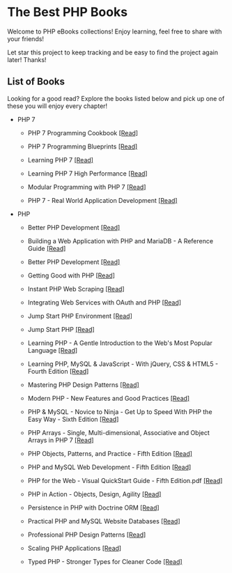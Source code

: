 # The Best PHP Books

Welcome to PHP eBooks collections! Enjoy learning, feel free to share with your friends!

Let star this project to keep tracking and be easy to find the project again later! Thanks!

## List of Books

Looking for a good read? Explore the books listed below and pick up one of these you will enjoy every chapter!

* PHP 7

  * PHP 7 Programming Cookbook [[Read]](./files/PHP%207%20Programming%20Cookbook.pdf)
  
  * PHP 7 Programming Blueprints [[Read]](./files/PHP%207%20Programming%20Blueprints.pdf)
  
  * Learning PHP 7 [[Read]](./files/Learning%20PHP%207.pdf)
  
  * Learning PHP 7 High Performance [[Read]](./files/Learning%20PHP%207%20High%20Performance.pdf)
  
  * Modular Programming with PHP 7 [[Read]](./files/Modular%20Programming%20with%20PHP%207.pdf)
  
  * PHP 7 - Real World Application Development [[Read]](./files/PHP%207%20-%20Real%20World%20Application%20Development.pdf)
  
* PHP

  * Better PHP Development [[Read]](./files/Better%20PHP%20Development.pdf)
  
  * Building a Web Application with PHP and MariaDB - A Reference Guide [[Read]](./files/Building%20a%20Web%20Application%20with%20PHP%20and%20MariaDB%20-%20A%20Reference%20Guide.pdf)
  
  * Better PHP Development [[Read]](./files/Better%20PHP%20Development.pdf)
  
  * Getting Good with PHP [[Read]](./files/Getting%20Good%20with%20PHP.pdf)
  
  * Instant PHP Web Scraping [[Read]](./files/Instant%20PHP%20Web%20Scraping.pdf)
  
  * Integrating Web Services with OAuth and PHP [[Read]](./files/Integrating%20Web%20Services%20with%20OAuth%20and%20PHP.pdf)
  
  * Jump Start PHP Environment [[Read]](./files/Jump%20Start%20PHP%20Environment.pdf)
  
  * Jump Start PHP [[Read]](./files/Jump%20Start%20PHP.pdf)
  
  * Learning PHP - A Gentle Introduction to the Web's Most Popular Language [[Read]](./files/Learning%20PHP%20-%20A%20Gentle%20Introduction%20to%20the%20Web's%20Most%20Popular%20Language.pdf)
  
  * Learning PHP, MySQL & JavaScript - With jQuery, CSS & HTML5 - Fourth Edition [[Read]](./files/Learning%20PHP%2C%20MySQL%20%26%20JavaScript%20-%20With%20jQuery%2C%20CSS%20%26%20HTML5%20-%20Fourth%20Edition.pdf)
  
  * Mastering PHP Design Patterns [[Read]](./files/Mastering%20PHP%20Design%20Patterns.pdf)
  
  * Modern PHP - New Features and Good Practices [[Read]](./files/Modern%20PHP%20-%20New%20Features%20and%20Good%20Practices.pdf)
  
  * PHP & MySQL - Novice to Ninja - Get Up to Speed With PHP the Easy Way - Sixth Edition [[Read]](./files/PHP%20%26%20MySQL%20-%20Novice%20to%20Ninja%20-%20Get%20Up%20to%20Speed%20With%20PHP%20the%20Easy%20Way%20-%20Sixth%20Edition.pdf)
  
  * PHP Arrays - Single, Multi-dimensional, Associative and Object Arrays in PHP 7 [[Read]](./files/PHP%20Arrays%20-%20Single%2C%20Multi-dimensional%2C%20Associative%20and%20Object%20Arrays%20in%20PHP%207.pdf)
  
  * PHP Objects, Patterns, and Practice - Fifth Edition [[Read]](./files/PHP%20Objects%2C%20Patterns%2C%20and%20Practice%20-%20Fifth%20Edition.pdf)
  
  * PHP and MySQL Web Development - Fifth Edition [[Read]](./files/PHP%20and%20MySQL%20Web%20Development%20-%20Fifth%20Edition.pdf)
  
  * PHP for the Web - Visual QuickStart Guide - Fifth Edition.pdf [[Read]](./files/PHP%20for%20the%20Web%20-%20Visual%20QuickStart%20Guide%20-%20Fifth%20Edition.pdf)
  
  * PHP in Action - Objects, Design, Agility [[Read]](./files/PHP%20in%20Action%20-%20Objects%2C%20Design%2C%20Agility.pdf)
  
  * Persistence in PHP with Doctrine ORM [[Read]](./files/Persistence%20in%20PHP%20with%20Doctrine%20ORM.pdf)
  
  * Practical PHP and MySQL Website Databases [[Read]](./files/Practical%20PHP%20and%20MySQL%20Website%20Databases.pdf)
  
  * Professional PHP Design Patterns [[Read]](./files/Professional%20PHP%20Design%20Patterns.pdf)
  
  * Scaling PHP Applications [[Read]](./files/Scaling%20PHP%20Applications.pdf)
  
  * Typed PHP - Stronger Types for Cleaner Code [[Read]](./files/Typed%20PHP%20-%20Stronger%20Types%20for%20Cleaner%20Code.pdf)

